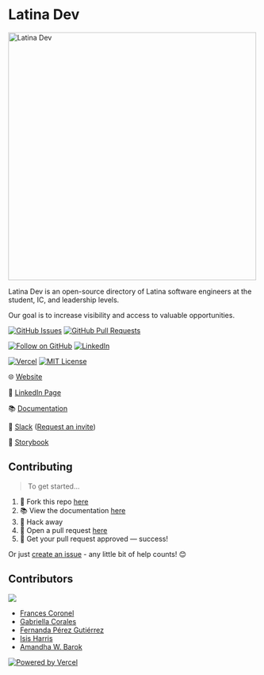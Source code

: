 # Latina Dev

<img alt="Latina Dev" src="https://i.imgur.com/F74wg60.png" width="500" />

Latina Dev is an open-source directory of Latina software engineers at the student, IC, and leadership levels.

Our goal is to increase visibility and access to valuable opportunities.

[![GitHub Issues](https://img.shields.io/github/issues/Latina-Dev/latina-dev.svg?style=for-the-badge)](https://github.com/Latina-Dev/latina-dev/issues) [![GitHub Pull Requests](https://img.shields.io/github/issues-pr/Latina-Dev/latina-dev.svg?style=for-the-badge)](https://github.com/Latina-Dev/latina-dev/pulls)

[![Follow on GitHub](https://img.shields.io/github/followers/Latina-Dev?logo=github&style=for-the-badge&color=black)](https://github.com/Latina-Dev?tab=followers) [![LinkedIn](https://img.shields.io/badge/-LinkedIn-0e76a8?style=for-the-badge&logo=Linkedin&logoColor=white)](https://linkedin.com/company/latina-dev)

[![Vercel](https://therealsujitk-vercel-badge.vercel.app/?app=Latina-Dev&style=for-the-badge)](https://vercel.com/latina-dev/latina-dev) [![MIT License](https://img.shields.io/github/license/Latina-Dev/latina-dev.svg?style=for-the-badge)](http://badges.mit-license.org)

🌐 [Website](https://latina.dev)

💼 [LinkedIn Page](https://linkedin.com/company/latina-dev)

📚 [Documentation](https://docs.latina.dev)

👾 [Slack](https://latinadev.slack.com) ([Request an invite](mailto:hello@latina.dev))

🎨 [Storybook](https://www.chromatic.com/library?appId=6472ce8643c60096810af8c0)

## Contributing

> To get started...

1. 🍴 Fork this repo [here](https://github.com/Latina-Dev/latina-dev/fork)
2. 📚 View the documentation [here](https://docs.latina.dev)
3. 🔨 Hack away
4. 🔧 Open a pull request [here](https://github.com/Latina-Dev/latina-dev/compare)
5. 🎉 Get your pull request approved — success!

Or just [create an issue](https://github.com/Latina-Dev/latina-dev/issues/new/choose) - any little bit of help counts! 😊

## Contributors

<a href="https://github.com/Latina-Dev/latina-dev/graphs/contributors">
  <img src="https://contrib.rocks/image?repo=Latina-Dev/latina-dev" />
</a>

- [Frances Coronel](https://github.com/FrancesCoronel)
- [Gabriella Corales](https://github.com/EllaCodes4)
- [Fernanda Pérez Gutiérrez](https://github.com/fernperezg97)
- [Isis Harris](https://github.com/latinadeveloper)
- [Amandha W. Barok](https://github.com/amandhawb)

[![Powered by Vercel](https://latina.dev/img/logos/vercel.svg "Vercel")](https://vercel.com?utm_source=latina-dev&utm_campaign=oss)

